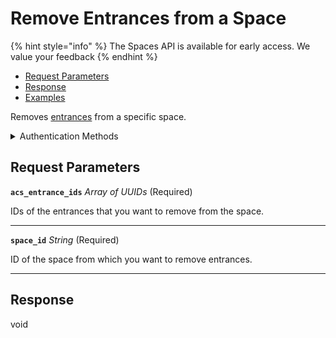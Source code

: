 # Remove Entrances from a Space
{% hint style="info" %}
The Spaces API is available for early access. We value your feedback
{% endhint %}

- [Request Parameters](./#request-parameters)
- [Response](./#response)
- [Examples](./#examples)

Removes [entrances](../../capability-guides/access-systems/retrieving-entrance-details.md) from a specific space.


<details>

<summary>Authentication Methods</summary>

- API key
- Personal access token
  <br>Must also include the `seam-workspace` header in the request.

To learn more, see [Authentication](https://docs.seam.co/latest/api/authentication).
</details>

## Request Parameters

**`acs_entrance_ids`** *Array* *of UUIDs* (Required)

IDs of the entrances that you want to remove from the space.

---

**`space_id`** *String* (Required)

ID of the space from which you want to remove entrances.

---


## Response

void

